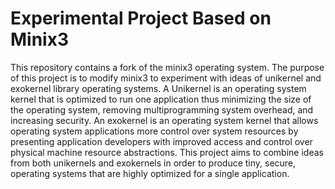 
# Experimental Project Based on Minix3

This repository contains a fork of the minix3 operating system. The purpose of this project is to modify minix3 to experiment with ideas of unikernel and exokernel library operating systems. A Unikernel is an operating system kernel that is optimized to run one application thus minimizing the size of the operating system, removing multiprogramming system overhead, and increasing security. An exokernel is an operating system kernel that allows operating system applications more control over system resources by presenting application developers with improved access and control over physical machine resource abstractions. This project aims to combine ideas from both unikernels and exokernels in order to produce tiny, secure, operating systems that are highly optimized for a single application. 
